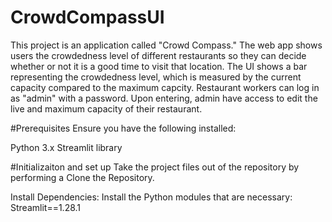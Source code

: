 # CrowdCompassUI
This project is an application called "Crowd Compass." The web app shows users the crowdedness level of different restaurants so they can decide whether or not it is a good time to visit that location. The UI shows a bar representing the crowdedness level, which is measured by the current capacity compared to the maximum capcity. Restaurant workers can log in as "admin" with a password. Upon entering, admin have access to edit the live and maximum capacity of their restaurant. 

#Prerequisites 
Ensure you have the following installed:

Python 3.x
Streamlit library 

#Initializaiton and set up
Take the project files out of the repository by performing a Clone the Repository.

Install Dependencies: Install the Python modules that are necessary: Streamlit==1.28.1



